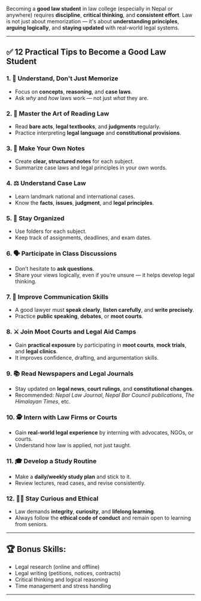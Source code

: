 Becoming a **good law student** in law college (especially in Nepal or anywhere) requires **discipline**, **critical thinking**, and **consistent effort**. Law is not just about memorization — it's about **understanding principles**, **arguing logically**, and **staying updated** with real-world legal systems.

---

## ✅ 12 Practical Tips to Become a Good Law Student

### 1. 📖 **Understand, Don't Just Memorize**

* Focus on **concepts**, **reasoning**, and **case laws**.
* Ask *why* and *how* laws work — not just *what* they are.

### 2. 🧠 **Master the Art of Reading Law**

* Read **bare acts**, **legal textbooks**, and **judgments** regularly.
* Practice interpreting **legal language** and **constitutional provisions**.

### 3. 📝 **Make Your Own Notes**

* Create **clear, structured notes** for each subject.
* Summarize case laws and legal principles in your own words.

### 4. ⚖️ **Understand Case Law**

* Learn landmark national and international cases.
* Know the **facts**, **issues**, **judgment**, and **legal principles**.

### 5. 🧾 **Stay Organized**

* Use folders for each subject.
* Keep track of assignments, deadlines, and exam dates.

### 6. 🗣️ **Participate in Class Discussions**

* Don’t hesitate to **ask questions**.
* Share your views logically, even if you’re unsure — it helps develop legal thinking.

### 7. 💬 **Improve Communication Skills**

* A good lawyer must **speak clearly**, **listen carefully**, and **write precisely**.
* Practice **public speaking**, **debates**, or **moot courts**.

### 8. ⚔️ **Join Moot Courts and Legal Aid Camps**

* Gain **practical exposure** by participating in **moot courts**, **mock trials**, and **legal clinics**.
* It improves confidence, drafting, and argumentation skills.

### 9. 📚 **Read Newspapers and Legal Journals**

* Stay updated on **legal news**, **court rulings**, and **constitutional changes**.
* Recommended: *Nepal Law Journal*, *Nepal Bar Council publications*, *The Himalayan Times*, etc.

### 10. 🕵️ **Intern with Law Firms or Courts**

* Gain **real-world legal experience** by interning with advocates, NGOs, or courts.
* Understand how law is applied, not just taught.

### 11. 🎓 **Develop a Study Routine**

* Make a **daily/weekly study plan** and stick to it.
* Review lectures, read cases, and revise consistently.

### 12. 🙋‍♂️ **Stay Curious and Ethical**

* Law demands **integrity**, **curiosity**, and **lifelong learning**.
* Always follow the **ethical code of conduct** and remain open to learning from seniors.

---

## 🏆 Bonus Skills:

* Legal research (online and offline)
* Legal writing (petitions, notices, contracts)
* Critical thinking and logical reasoning
* Time management and stress handling

---
 
